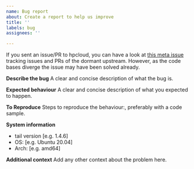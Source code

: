 ```yaml
---
name: Bug report
about: Create a report to help us improve
title: ''
labels: bug
assignees: ''

---
```


If you sent an issue/PR to hpcloud, you can have a look at
[this meta issue](https://github.com/nxadm/tail/issues/6) tracking issues
and PRs of the dormant upstream. However, as the code bases diverge the
issue may have been solved already.

**Describe the bug**
A clear and concise description of what the bug is.

**Expected behaviour**
A clear and concise description of what you expected to happen.

**To Reproduce**
Steps to reproduce the behaviour:, preferably with a code sample.

**System information**
 - tail version [e.g. 1.4.6]
 - OS: [e.g. Ubuntu 20.04]
- Arch: [e.g. amd64]

**Additional context**
Add any other context about the problem here.
